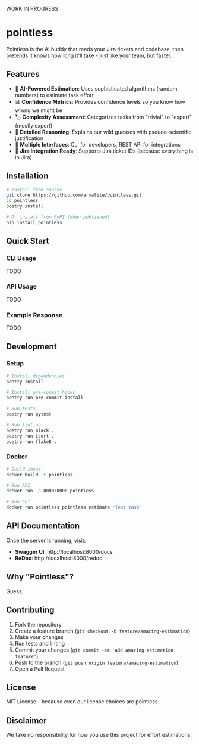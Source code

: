 WORK IN PROGRESS

# pointless

Pointless is the AI buddy that reads your Jira tickets and codebase, then pretends it knows how long it'll take - just like your team, but faster. 

## Features

- 🤖 **AI-Powered Estimation**: Uses sophisticated algorithms (random numbers) to estimate task effort
- 📊 **Confidence Metrics**: Provides confidence levels so you know how wrong we might be
- 🏷️ **Complexity Assessment**: Categorizes tasks from "trivial" to "expert" (mostly expert)
- 📝 **Detailed Reasoning**: Explains our wild guesses with pseudo-scientific justification
- 🔄 **Multiple Interfaces**: CLI for developers, REST API for integrations
- 🎯 **Jira Integration Ready**: Supports Jira ticket IDs (because everything is in Jira)

## Installation

```bash
# Install from source
git clone https://github.com/armalite/pointless.git
cd pointless
poetry install

# Or install from PyPI (when published)
pip install pointless
```

## Quick Start

### CLI Usage
TODO

### API Usage
TODO

### Example Response
TODO

## Development

### Setup

```bash
# Install dependencies
poetry install

# Install pre-commit hooks
poetry run pre-commit install

# Run tests
poetry run pytest

# Run linting
poetry run black .
poetry run isort .
poetry run flake8 .
```

### Docker

```bash
# Build image
docker build -t pointless .

# Run API
docker run -p 8000:8000 pointless

# Run CLI
docker run pointless pointless estimate "Test task"
```

## API Documentation

Once the server is running, visit:
- **Swagger UI**: http://localhost:8000/docs
- **ReDoc**: http://localhost:8000/redoc

## Why "Pointless"?

Guess.

## Contributing

1. Fork the repository
2. Create a feature branch (`git checkout -b feature/amazing-estimation`)
3. Make your changes
4. Run tests and linting
5. Commit your changes (`git commit -am 'Add amazing estimation feature'`)
6. Push to the branch (`git push origin feature/amazing-estimation`)
7. Open a Pull Request

## License

MIT License - because even our license choices are pointless.

## Disclaimer

We take no responsibility for how you use this project for effort estimations.
